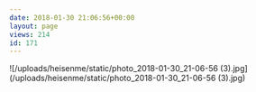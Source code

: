 ```yaml
---
date: 2018-01-30 21:06:56+00:00
layout: page
views: 214
id: 171
---
```




![/uploads/heisenme/static/photo_2018-01-30_21-06-56 (3).jpg](/uploads/heisenme/static/photo_2018-01-30_21-06-56 (3).jpg)
